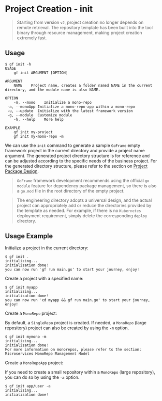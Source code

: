 # Project Creation - init

> Starting from version `v2`, project creation no longer depends on remote retrieval. The repository template has been built into the tool binary through resource management, making project creation extremely fast.

## Usage

```shell
$ gf init -h 
USAGE
    gf init ARGUMENT [OPTION]

ARGUMENT
    NAME    Project name, creates a folder named NAME in the current directory, and the module name is also NAME.

OPTION
    -m, --mono    Initialize a mono-repo
 -a, --monoApp Initialize a mono-repo-app within a mono-repo
 -u, --update  Initialize with the latest framework version
 -g, --module  Customize module
    -h, --help    More help

EXAMPLE
    gf init my-project
    gf init my-mono-repo -m
```

We can use the `init` command to generate a sample `GoFrame` empty framework project in the current directory and provide a project name argument. The generated project directory structure is for reference and can be adjusted according to the specific needs of the business project. For the generated directory structure, please refer to the section on [Project Package Design](/docs/framework-design/project-package-design).

> `GoFrame` framework development recommends using the official `go module` feature for dependency package management, so there is also a `go.mod` file in the root directory of the empty project.

> The engineering directory adopts a universal design, and the actual project can appropriately add or reduce the directories provided by the template as needed. For example, if there is no `Kubernetes` deployment requirement, simply delete the corresponding `deploy` directory.

## Usage Example

Initialize a project in the current directory:

```shell
$ gf init .
initializing...
initialization done!
you can now run 'gf run main.go' to start your journey, enjoy!
```

Create a project with a specified name:

```shell
$ gf init myapp
initializing...
initialization done!
you can now run 'cd myapp && gf run main.go' to start your journey, enjoy!
```

Create a `MonoRepo` project:

By default, a `SingleRepo` project is created. If needed, a `MonoRepo` (large repository) project can also be created by using the `-m` option.

```shell
$ gf init mymono -m
initializing...
initialization done!
For more information on monorepos, please refer to the section: Microservices MonoRepo Management Model
```

Create a `MonoRepoApp` project:

If you need to create a small repository within a `MonoRepo` (large repository), you can do so by using the `-a` option.

```shell
$ gf init app/user -a
initializing...
initialization done!
```
